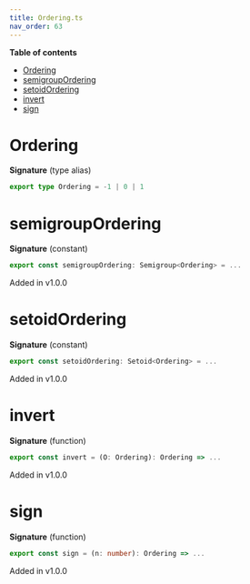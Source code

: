 ```yaml
---
title: Ordering.ts
nav_order: 63
---
```


<!-- START doctoc generated TOC please keep comment here to allow auto update -->
<!-- DON'T EDIT THIS SECTION, INSTEAD RE-RUN doctoc TO UPDATE -->
**Table of contents**

- [Ordering](#ordering)
- [semigroupOrdering](#semigroupordering)
- [setoidOrdering](#setoidordering)
- [invert](#invert)
- [sign](#sign)

<!-- END doctoc generated TOC please keep comment here to allow auto update -->

# Ordering

**Signature** (type alias)

```ts
export type Ordering = -1 | 0 | 1
```

# semigroupOrdering

**Signature** (constant)

```ts
export const semigroupOrdering: Semigroup<Ordering> = ...
```

Added in v1.0.0

# setoidOrdering

**Signature** (constant)

```ts
export const setoidOrdering: Setoid<Ordering> = ...
```

Added in v1.0.0

# invert

**Signature** (function)

```ts
export const invert = (O: Ordering): Ordering => ...
```

Added in v1.0.0

# sign

**Signature** (function)

```ts
export const sign = (n: number): Ordering => ...
```

Added in v1.0.0
